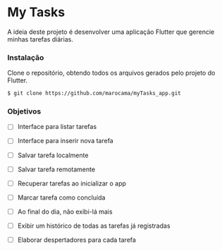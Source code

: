# My Tasks

A ideia deste projeto é desenvolver uma aplicação Flutter que gerencie minhas tarefas diárias.

### Instalação

Clone o repositório, obtendo todos os arquivos gerados pelo projeto do Flutter.

```sh
$ git clone https://github.com/marocama/myTasks_app.git
```

### Objetivos

- [ ] Interface para listar tarefas
- [ ] Interface para inserir nova tarefa
- [ ] Salvar tarefa localmente
- [ ] Salvar tarefa remotamente 
- [ ] Recuperar tarefas ao inicializar o app
- [ ] Marcar tarefa como concluída
- [ ] Ao final do dia, não exibi-lá mais
- [ ] Exibir um histórico de todas as tarefas já registradas
- [ ] Elaborar despertadores para cada tarefa

